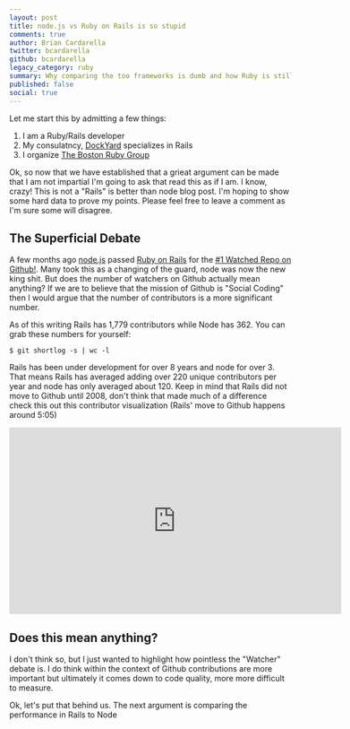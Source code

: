 ```yaml
---
layout: post
title: node.js vs Ruby on Rails is so stupid
comments: true
author: Brian Cardarella
twitter: bcardarella
github: bcardarella
legacy_category: ruby
summary: Why comparing the too frameworks is dumb and how Ruby is still the best choice
published: false
social: true
---
```


Let me start this by admitting a few things:

1. I am a Ruby/Rails developer
2. My consulatncy, [DockYard](http://dockyard.com) specializes in Rails
3. I organize [The Boston Ruby Group](http://bostonrb.org)

Ok, so now that we have established that a grieat argument can be made
that I am not impartial I'm going to ask that read this as if I am. I
know, crazy! This is not a "Rails" is better than node blog post. I'm
hoping to show some hard data to prove my points. Please feel free to
leave a comment as I'm sure some will disagree.

## The Superficial Debate ##

A few months ago [node.js](http://nodejs.org) passed [Ruby on Rails](http://rubyonrails.org)
for the [#1 Watched Repo on Github!](https://www.google.com/search?sugexp=chrome,mod=12&sourceid=chrome&ie=UTF-8&q=nodejs+more+followers+than+rails).
Many took this as a changing of the guard, node was now the new king
shit. But does the number of watchers on Github actually mean anything?
If we are to believe that the mission of Github is "Social Coding" then
I would argue that the number of contributors is a more significant
number.

As of this writing Rails has 1,779 contributors while Node has 362. You
can grab these numbers for yourself:

```text
$ git shortlog -s | wc -l
```

Rails has been under development for over 8 years and node for over 3.
That means Rails has averaged adding over 220 unique contributors per
year and node has only averaged about 120. Keep in mind that Rails did
not move to Github until 2008, don't think that made much of a
difference check this out this contributor visualization (Rails' move to
Github happens around 5:05)

<iframe src="http://player.vimeo.com/video/2979844" width="593"
height="333" frameborder="0" webkitAllowFullScreen mozallowfullscreen
allowFullScreen></iframe>

## Does this mean anything? ##

I don't think so, but I just wanted to highlight how pointless the
"Watcher" debate is. I do think within the context of Github
contributions are more important but ultimately it comes down to code
quality, more more difficult to measure.

Ok, let's put that behind us. The next argument is comparing the
performance in Rails to Node 
